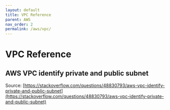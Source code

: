 ```yaml
---
layout: default
title: VPC Reference
parent: AWS
nav_order: 2
permalink: /aws/vpc/
---
```


# VPC Reference

## AWS VPC identify private and public subnet

Source: [https://stackoverflow.com/questions/48830793/aws-vpc-identify-private-and-public-subnet](https://stackoverflow.com/questions/48830793/aws-vpc-identify-private-and-public-subnet)

